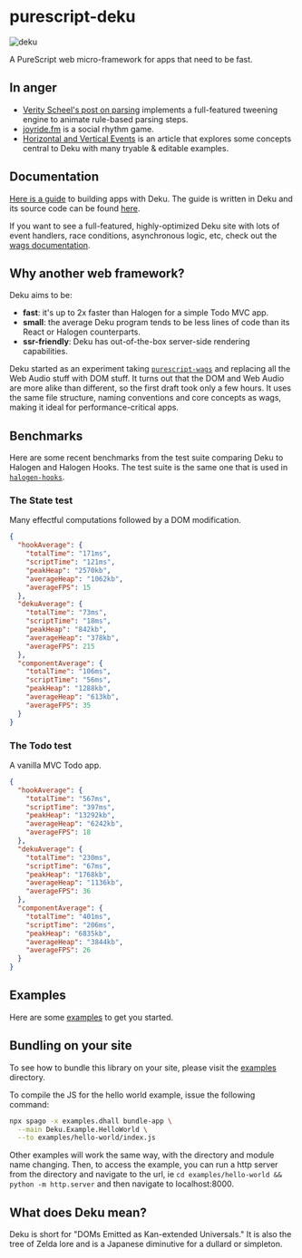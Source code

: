 # purescript-deku

![deku](./deku.gif)

A PureScript web micro-framework for apps that need to be fast.

## In anger

- [Verity Scheel's post on parsing](https://cofree.coffee/~verity/parser.html) implements a full-featured tweening engine to animate rule-based parsing steps.
- [joyride.fm](https://joyride.fm) is a social rhythm game.
- [Horizontal and Vertical Events](https://dev.to/mikesol/horizontal-and-vertical-events-1pm1) is an article that explores some concepts central to Deku with many tryable & editable examples.


## Documentation

[Here is a guide](https://mikesol.github.io/purescript-deku/) to building apps with Deku. The guide is written in Deku and its source code can be found [here](./examples/docs/).

If you want to see a full-featured, highly-optimized Deku site with lots of event handlers, race conditions, asynchronous logic, etc, check out the [wags documentation](https://mikesol.github.io/purescript-wags).

## Why another web framework?

Deku aims to be:

- **fast**: it's up to 2x faster than Halogen for a simple Todo MVC app.
- **small**: the average Deku program tends to be less lines of code than its React or Halogen counterparts.
- **ssr-friendly**: Deku has out-of-the-box server-side rendering capabilities.

Deku started as an experiment taking [`purescript-wags`](https://github.com/mikesol/purescript-wags) and replacing all the Web Audio stuff with DOM stuff. It turns out that the DOM and Web Audio are more alike than different, so the first draft took only a few hours. It uses the same file structure, naming conventions and core concepts as wags, making it ideal for performance-critical apps.

## Benchmarks

Here are some recent benchmarks from the test suite comparing Deku to Halogen and Halogen Hooks. The test suite is the same one that is used in [`halogen-hooks`](https://github.com/thomashoneyman/purescript-halogen-hooks).

### The State test

Many effectful computations followed by a DOM modification.

```json
{
  "hookAverage": {
    "totalTime": "171ms",
    "scriptTime": "121ms",
    "peakHeap": "2570kb",
    "averageHeap": "1062kb",
    "averageFPS": 15
  },
  "dekuAverage": {
    "totalTime": "73ms",
    "scriptTime": "18ms",
    "peakHeap": "842kb",
    "averageHeap": "378kb",
    "averageFPS": 215
  },
  "componentAverage": {
    "totalTime": "106ms",
    "scriptTime": "56ms",
    "peakHeap": "1288kb",
    "averageHeap": "613kb",
    "averageFPS": 35
  }
}
```

### The Todo test

A vanilla MVC Todo app.

```json
{
  "hookAverage": {
    "totalTime": "567ms",
    "scriptTime": "397ms",
    "peakHeap": "13292kb",
    "averageHeap": "6242kb",
    "averageFPS": 18
  },
  "dekuAverage": {
    "totalTime": "230ms",
    "scriptTime": "67ms",
    "peakHeap": "1768kb",
    "averageHeap": "1136kb",
    "averageFPS": 36
  },
  "componentAverage": {
    "totalTime": "401ms",
    "scriptTime": "206ms",
    "peakHeap": "6835kb",
    "averageHeap": "3844kb",
    "averageFPS": 26
  }
}
```

## Examples

Here are some [examples](./examples) to get you started.

## Bundling on your site

To see how to bundle this library on your site, please visit the [examples](./examples) directory.

To compile the JS for the hello world example, issue the following command:

```bash
npx spago -x examples.dhall bundle-app \
  --main Deku.Example.HelloWorld \
  --to examples/hello-world/index.js
```

Other examples will work the same way, with the directory and module name changing. Then, to access the example, you can run a http server from the directory and navigate to the url, ie `cd examples/hello-world && python -m http.server` and then navigate to localhost:8000.

## What does Deku mean?

Deku is short for "DOMs Emitted as Kan-extended Universals." It is also the tree of Zelda lore and is a Japanese diminutive for a dullard or simpleton.

